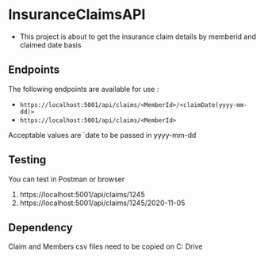 # InsuranceClaimsAPI



- This project is about to get the insurance claim details by memberid and claimed date basis


## Endpoints
The following endpoints are available for use :

- `https://localhost:5001/api/claims/<MemberId>/<claimDate(yyyy-mm-dd)>`
- `https://localhost:5001/api/claims/<MemberId>`


Acceptable values are `date to be passed in yyyy-mm-dd 



## Testing

You can test in Postman or browser
1. https://localhost:5001/api/claims/1245
2. https://localhost:5001/api/claims/1245/2020-11-05


## Dependency

Claim and Members csv files need to be copied on C: Drive


